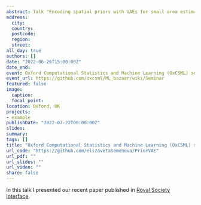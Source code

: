```yaml
---
abstract: Talk "Encoding spatial priors with VAEs for small area estimation".
address:
  city: 
  country: 
  postcode: 
  region: 
  street: 
all_day: true
authors: []
date: "2022-06-26T15:00:00Z"
date_end: 
event: Oxford Computational Statistics and Machine Learning (OxCSML) seminar
event_url: https://github.com/oxcsml/ML_bazaar/wiki/Seminar
featured: false
image:
  caption: 
  focal_point: 
location: Oxford, UK
projects:
- example
publishDate: "2022-07-22T00:00:00Z"
slides: 
summary: 
tags: []
title: "Oxford Computational Statistics and Machine Learning (OxCSML) seminar"
url_code: "https://github.com/elizavetasemenova/PriorVAE"
url_pdf: ""
url_slides: ""
url_video: ""
share: false
---
```


In this talk I presented our recent paper published in [Royal Society Interface](https://royalsocietypublishing.org/doi/10.1098/rsif.2022.0094).
